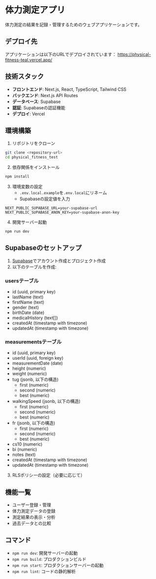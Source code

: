 # 体力測定アプリ

体力測定の結果を記録・管理するためのウェブアプリケーションです。

## デプロイ先

アプリケーションは以下のURLでデプロイされています：
https://physical-fitness-teal.vercel.app/

## 技術スタック

- **フロントエンド**: Next.js, React, TypeScript, Tailwind CSS
- **バックエンド**: Next.js API Routes
- **データベース**: Supabase
- **認証**: Supabaseの認証機能
- **デプロイ**: Vercel

## 環境構築

1. リポジトリをクローン
```bash
git clone <repository-url>
cd physical_fitness_test
```

2. 依存関係をインストール
```bash
npm install
```

3. 環境変数の設定
   - `.env.local.example`を`.env.local`にリネーム
   - Supabaseの設定値を入力
```
NEXT_PUBLIC_SUPABASE_URL=your-supabase-url
NEXT_PUBLIC_SUPABASE_ANON_KEY=your-supabase-anon-key
```

4. 開発サーバー起動
```bash
npm run dev
```

## Supabaseのセットアップ

1. [Supabase](https://supabase.com/)でアカウント作成とプロジェクト作成
2. 以下のテーブルを作成:

### usersテーブル
- id (uuid, primary key)
- lastName (text)
- firstName (text)
- gender (text)
- birthDate (date)
- medicalHistory (text[])
- createdAt (timestamp with timezone)
- updatedAt (timestamp with timezone)

### measurementsテーブル
- id (uuid, primary key)
- userId (uuid, foreign key)
- measurementDate (date)
- height (numeric)
- weight (numeric)
- tug (jsonb, 以下の構造)
  - first (numeric)
  - second (numeric)
  - best (numeric)
- walkingSpeed (jsonb, 以下の構造)
  - first (numeric)
  - second (numeric)
  - best (numeric)
- fr (jsonb, 以下の構造)
  - first (numeric)
  - second (numeric)
  - best (numeric)
- cs10 (numeric)
- bi (numeric)
- notes (text)
- createdAt (timestamp with timezone)
- updatedAt (timestamp with timezone)

3. RLSポリシーの設定（必要に応じて）

## 機能一覧

- ユーザー登録・管理
- 体力測定データの登録
- 測定結果の表示・分析
- 過去データとの比較

## コマンド

- `npm run dev`: 開発サーバーの起動
- `npm run build`: プロダクションビルド
- `npm run start`: プロダクションサーバーの起動
- `npm run lint`: コードの静的解析
